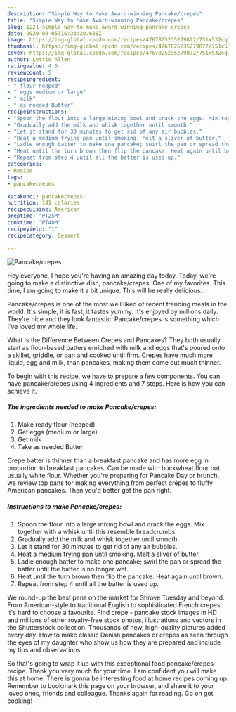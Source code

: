 ```yaml
---
description: "Simple Way to Make Award-winning Pancake/crepes"
title: "Simple Way to Make Award-winning Pancake/crepes"
slug: 1221-simple-way-to-make-award-winning-pancake-crepes
date: 2020-09-05T16:33:20.688Z
image: https://img-global.cpcdn.com/recipes/4767825235279872/751x532cq70/pancakecrepes-recipe-main-photo.jpg
thumbnail: https://img-global.cpcdn.com/recipes/4767825235279872/751x532cq70/pancakecrepes-recipe-main-photo.jpg
cover: https://img-global.cpcdn.com/recipes/4767825235279872/751x532cq70/pancakecrepes-recipe-main-photo.jpg
author: Lettie Allen
ratingvalue: 4.6
reviewcount: 5
recipeingredient:
- " flour heaped"
- " eggs medium or large"
- " milk"
- " as needed Butter"
recipeinstructions:
- "Spoon the flour into a large mixing bowl and crack the eggs. Mix together with a whisk until this resemble breadcrumbs."
- "Gradually add the milk and whisk together until smooth."
- "Let it stand for 30 minutes to get rid of any air bubbles."
- "Heat a medium frying pan until smoking. Melt a sliver of butter."
- "Ladle enough batter to make one pancake; swirl the pan or spread the batter until the batter is no longer wet."
- "Heat until the turn brown then flip the pancake. Heat again until brown."
- "Repeat from step 4 until all the batter is used up."
categories:
- Recipe
tags:
- pancakecrepes

katakunci: pancakecrepes 
nutrition: 141 calories
recipecuisine: American
preptime: "PT25M"
cooktime: "PT48M"
recipeyield: "1"
recipecategory: Dessert

---
```



![Pancake/crepes](https://img-global.cpcdn.com/recipes/4767825235279872/751x532cq70/pancakecrepes-recipe-main-photo.jpg)

Hey everyone, I hope you're having an amazing day today. Today, we're going to make a distinctive dish, pancake/crepes. One of my favorites. This time, I am going to make it a bit unique. This will be really delicious.

Pancake/crepes is one of the most well liked of recent trending meals in the world. It's simple, it is fast, it tastes yummy. It's enjoyed by millions daily. They're nice and they look fantastic. Pancake/crepes is something which I've loved my whole life.

What Is the Difference Between Crepes and Pancakes? They both usually start as flour-based batters enriched with milk and eggs that&#39;s poured onto a skillet, griddle, or pan and cooked until firm. Crepes have much more liquid, egg and milk, than pancakes, making them come out much thinner.


To begin with this recipe, we have to prepare a few components. You can have pancake/crepes using 4 ingredients and 7 steps. Here is how you can achieve it.

<!--inarticleads1-->

##### The ingredients needed to make Pancake/crepes:

1. Make ready  flour (heaped)
1. Get  eggs (medium or large)
1. Get  milk
1. Take  as needed Butter


Crepe batter is thinner than a breakfast pancake and has more egg in proportion to breakfast pancakes. Can be made with buckwheat flour but usually white flour. Whether you&#39;re preparing for Pancake Day or brunch, we review top pans for making everything from perfect crêpes to fluffy American pancakes. Then you&#39;d better get the pan right. 

<!--inarticleads2-->

##### Instructions to make Pancake/crepes:

1. Spoon the flour into a large mixing bowl and crack the eggs. Mix together with a whisk until this resemble breadcrumbs.
1. Gradually add the milk and whisk together until smooth.
1. Let it stand for 30 minutes to get rid of any air bubbles.
1. Heat a medium frying pan until smoking. Melt a sliver of butter.
1. Ladle enough batter to make one pancake; swirl the pan or spread the batter until the batter is no longer wet.
1. Heat until the turn brown then flip the pancake. Heat again until brown.
1. Repeat from step 4 until all the batter is used up.


We round-up the best pans on the market for Shrove Tuesday and beyond. From American-style to traditional English to sophisticated French crepes, it&#39;s hard to choose a favourite. Find crepe - pancake stock images in HD and millions of other royalty-free stock photos, illustrations and vectors in the Shutterstock collection. Thousands of new, high-quality pictures added every day. How to make classic Danish pancakes or crepes as seen through the eyes of my daughter who show us how they are prepared and include my tips and observations. 

So that's going to wrap it up with this exceptional food pancake/crepes recipe. Thank you very much for your time. I am confident you will make this at home. There is gonna be interesting food at home recipes coming up. Remember to bookmark this page on your browser, and share it to your loved ones, friends and colleague. Thanks again for reading. Go on get cooking!
